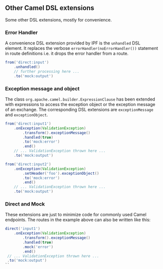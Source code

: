 ## Other Camel DSL extensions

Some other DSL extensions, mostly for convenience.

### Error Handler

A convenience DSL extension provided by IPF is the `unhandled` DSL element. It replaces the verbose
`errorHandler(noErrorHandler())` statement in route definitions i.e. it drops the error handler from a route.

```groovy
from('direct:input')
    .unhandled()
    // further processing here ...
    .to('mock:output')
```

### Exception message and object

The class `org.apache.camel.builder.ExpressionClause` has been extended with expressions to access the exception object
or the exception message of an exchange. The corresponding DSL extensions are `exceptionMessage` and `exceptionObject`.

```groovy
from('direct:input1')
    .onException(ValidationException)
        .transform().exceptionMessage()
        .handled(true)
        .to('mock:error')
        .end()
    // ... ValidationException thrown here ...
    .to('mock:output')

from('direct:input2')
    .onException(ValidationException)
        .setHeader('foo').exceptionObject()
        .to('mock:error')
        .end()
    // ... ValidationException thrown here ...
    .to('mock:output')

```

### Direct and Mock

These extensions are just to minimize code for commonly used Camel endpoints. The routes in the example above can also
 be written like this:

```groovy
direct('input1')
    .onException(ValidationException)
        .transform().exceptionMessage()
        .handled(true)
        .mock('error')
        .end()
 // ... ValidationException thrown here ...
 .to('mock:output')
``
